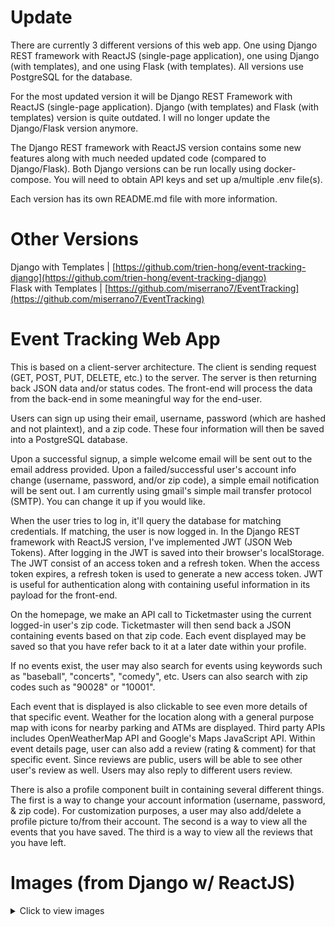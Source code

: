 # Update
There are currently 3 different versions of this web app. One using Django REST framework with ReactJS (single-page application), one using Django (with templates), and one using Flask (with templates). All versions use PostgreSQL for the database.

For the most updated version it will be Django REST Framework with ReactJS (single-page application). Django (with templates) and Flask (with templates) version is quite outdated. I will no longer update the Django/Flask version anymore.

The Django REST framework with ReactJS version contains some new features along with much needed updated code (compared to Django/Flask). Both Django versions can be run locally using docker-compose. You will need to obtain API keys and set up a/multiple .env file(s).

Each version has its own README.md file with more information.

# Other Versions
Django with Templates | [https://github.com/trien-hong/event-tracking-django](https://github.com/trien-hong/event-tracking-django)<br>
Flask with Templates | [https://github.com/miserrano7/EventTracking](https://github.com/miserrano7/EventTracking)<br>

# Event Tracking Web App
This is based on a client-server architecture. The client is sending request (GET, POST, PUT, DELETE, etc.) to the server. The server is then returning back JSON data and/or status codes. The front-end will process the data from the back-end in some meaningful way for the end-user.

Users can sign up using their email, username, password (which are hashed and not plaintext), and a zip code. These four information will then be saved into a PostgreSQL database.

Upon a successful signup, a simple welcome email will be sent out to the email address provided. Upon a failed/successful user's account info change (username, password, and/or zip code), a simple email notification will be sent out. I am currently using gmail's simple mail transfer protocol (SMTP). You can change it up if you would like.

When the user tries to log in, it'll query the database for matching credentials. If matching, the user is now logged in. In the Django REST framework with ReactJS version, I've implemented JWT (JSON Web Tokens). After logging in the JWT is saved into their browser's localStorage. The JWT consist of an access token and a refresh token. When the access token expires, a refresh token is used to generate a new access token. JWT is useful for authentication along with containing useful information in its payload for the front-end.

On the homepage, we make an API call to Ticketmaster using the current logged-in user's zip code. Ticketmaster will then send back a JSON containing events based on that zip code. Each event displayed may be saved so that you have refer back to it at a later date within your profile.

If no events exist, the user may also search for events using keywords such as "baseball", "concerts", "comedy", etc. Users can also search with zip codes such as "90028" or "10001".

Each event that is displayed is also clickable to see even more details of that specific event. Weather for the location along with a general purpose map with icons for nearby parking and ATMs are displayed. Third party APIs includes OpenWeatherMap API and Google's Maps JavaScript API. Within event details page, user can also add a review (rating & comment) for that specific event. Since reviews are public, users will be able to see other user's review as well. Users may also reply to different users review.

There is also a profile component built in containing several different things. The first is a way to change your account information (username, password, & zip code). For customization purposes, a user may also add/delete a profile picture to/from their account. The second is a way to view all the events that you have saved. The third is a way to view all the reviews that you have left.

# Images (from Django w/ ReactJS)
<details>
    <summary>Click to view images</summary>
    <a href="https://imgur.com/a/znEcjhc" target="_blank">Imgur link with a short description for each image</a>
    <br><br>
    <img src="https://i.imgur.com/9FHXMl4.png">
    <img src="https://i.imgur.com/0YjOYWV.png">
    <img src="https://i.imgur.com/5e1txIa.png">
    <img src="https://i.imgur.com/x7oXz2u.png">
    <img src="https://i.imgur.com/FmMaEqj.png">
    <img src="https://i.imgur.com/mrRFW9b.png">
    <img src="https://i.imgur.com/NphgiNl.png">
    <img src="https://i.imgur.com/bKujqDG.png">
    <img src="https://i.imgur.com/4lSbSuD.png">
    <img src="https://i.imgur.com/KbjyTto.png">
    <img src="https://i.imgur.com/0jML4GA.png">
    <img src="https://i.imgur.com/x01eFsk.png">
    <img src="https://i.imgur.com/Qj3h2LN.png">
    <img src="https://i.imgur.com/lX3nNm2.png">
    <img src="https://i.imgur.com/avFzVw4.png">
    <img src="https://i.imgur.com/amShT4K.png">
    <img src="https://i.imgur.com/iRsFgoL.png">
    <img src="https://i.imgur.com/7BCpz3v.png">
    <img src="https://i.imgur.com/nAvcZ9g.png">
    <img src="https://i.imgur.com/dSSbJOl.png">
    <img src="https://i.imgur.com/smlmwsX.png">
    <img src="https://i.imgur.com/FV6yAgw.png">
    <img src="https://i.imgur.com/GgJttWn.png">
    <img src="https://i.imgur.com/VIAwREW.png">
    <img src="https://i.imgur.com/LAbDGAE.png">
    <img src="https://i.imgur.com/PmzxvIA.png">
    <img src="https://i.imgur.com/giAa17j.png">
    <img src="https://i.imgur.com/bKWjorK.png">
    <img src="https://i.imgur.com/qCNVx7I.png">
    <img src="https://i.imgur.com/qPw5W3t.png">
    <img src="https://i.imgur.com/zPEurIX.png">
    <img src="https://i.imgur.com/F7R2Cqg.png">
    <img src="https://i.imgur.com/o9CinAk.png">
    <img src="https://i.imgur.com/XciTPoy.png">
    <img src="https://i.imgur.com/MU5xVXe.png">
    <img src="https://i.imgur.com/tuPiXau.png">
    <img src="https://i.imgur.com/cl5nuoI.png">
    <img src="https://i.imgur.com/2MIEOZW.png">
    <img src="https://i.imgur.com/CUVWc2q.png">
    <img src="https://i.imgur.com/qr7yduH.png">
    <img src="https://i.imgur.com/Omjuo4j.png">
    <img src="https://i.imgur.com/lwpZRkw.png">
</details>
